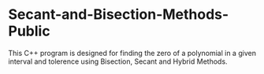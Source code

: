 # Secant-and-Bisection-Methods-Public
This C++ program is designed for finding the zero of a polynomial in a given interval and tolerence using Bisection, Secant and Hybrid Methods.
